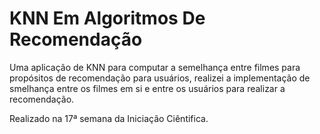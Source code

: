 # KNN Em Algoritmos De Recomendação
Uma aplicação de KNN para computar a semelhança entre filmes para propósitos de recomendação para usuários, realizei a implementação de smelhança entre os filmes em si e entre os usuários para realizar a recomendação.

Realizado na 17ª semana da Iniciação Ciêntifica.